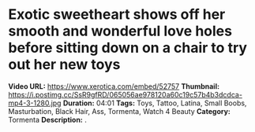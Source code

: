 # Exotic sweetheart shows off her smooth and wonderful love holes before sitting down on a chair to try out her new toys

**Video URL:** https://www.xerotica.com/embed/52757
**Thumbnail:** https://i.postimg.cc/SsR9gfRD/065056ae978120a60c19c57b4b3dcdca-mp4-3-1280.jpg
**Duration:** 04:01
**Tags:** Toys, Tattoo, Latina, Small Boobs, Masturbation, Black Hair, Ass, Tormenta, Watch 4 Beauty
**Category:** Tormenta
**Description:** .